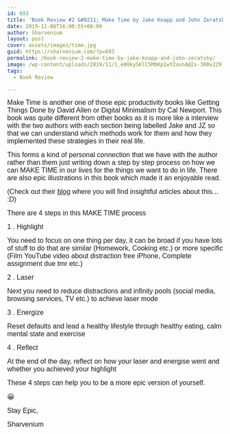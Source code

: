 ```yaml
---
id: 693
title: 'Book Review #2 &#8211; Make Time by Jake Knapp and John Zeratsky'
date: 2019-11-06T16:00:55+08:00
author: Sharvenium
layout: post
cover: assets/images/time.jpg
guid: https://sharvenium.com/?p=693
permalink: /book-review-2-make-time-by-jake-knapp-and-john-zeratsky/
image: /wp-content/uploads/2019/11/1_e0OkySKlC5MbKp1wYZaxnA@2x-300x229.png
tags:
  - Book Review

---
```


<span style="font-size: 16px; font-family: arial, helvetica, sans-serif;">Make Time is another one of those epic productivity books like Getting Things Done by David Allen or Digital Minimalism by Cal Newport. This book was quite different from other books as it is more like a interview with the two authors with each section being labelled Jake and JZ so that we can understand which methods work for them and how they implemented these strategies in their real life. 

</span>

<span style="font-size: 16px; font-family: arial, helvetica, sans-serif;"> This forms a kind of personal connection that we have with the author rather than them just writing down a step by step process on how we can MAKE TIME in our lives for the things we want to do in life. There are also epic illustrations in this book which made it an enjoyable read.</span>

<span style="font-size: 16px; font-family: arial, helvetica, sans-serif;">(Check out their <a href="https://maketime.blog/">blog</a> where you will find insightful articles about this&#8230; :D)</span>


<span style="font-size: 16px; font-family: arial, helvetica, sans-serif;"> </span>

<span style="font-size: 16px; font-family: arial, helvetica, sans-serif;">There are 4 steps in this MAKE TIME process</span>


<span style="font-size: 16px; font-family: arial, helvetica, sans-serif;"> </span>

<span style="font-size: 16px; font-family: arial, helvetica, sans-serif;">1 . Highlight</span>


<span style="font-size: 16px; font-family: arial, helvetica, sans-serif;"> </span>

<span style="font-size: 16px; font-family: arial, helvetica, sans-serif;">You need to focus on one thing per day, it can be broad if you have lots of stuff to do that are similar (Homework, Cooking etc.) or more specific (Film YouTube video about distraction free iPhone, Complete assignment due tmr etc.)</span>


<span style="font-size: 16px; font-family: arial, helvetica, sans-serif;"> </span>

<span style="font-size: 16px; font-family: arial, helvetica, sans-serif;">2 . Laser</span>


<span style="font-size: 16px; font-family: arial, helvetica, sans-serif;"> </span>

<span style="font-size: 16px; font-family: arial, helvetica, sans-serif;">Next you need to reduce distractions and infinity pools (social media, browsing services, TV etc.) to achieve laser mode</span>


<span style="font-size: 16px; font-family: arial, helvetica, sans-serif;"> </span>

<span style="font-size: 16px; font-family: arial, helvetica, sans-serif;">3 . Energize</span>


<span style="font-size: 16px; font-family: arial, helvetica, sans-serif;"> </span>

<span style="font-size: 16px; font-family: arial, helvetica, sans-serif;">Reset defaults and lead a healthy lifestyle through healthy eating, calm mental state and exercise</span>


<span style="font-size: 16px; font-family: arial, helvetica, sans-serif;"> </span>

<span style="font-size: 16px; font-family: arial, helvetica, sans-serif;">4 . Reflect</span>


<span style="font-size: 16px; font-family: arial, helvetica, sans-serif;"> </span>

<span style="font-size: 16px; font-family: arial, helvetica, sans-serif;">At the end of the day, reflect on how your laser and energise went and whether you achieved your highlight</span>


<span style="font-size: 16px; font-family: arial, helvetica, sans-serif;"> </span>

<span style="font-size: 16px; font-family: arial, helvetica, sans-serif;">These 4 steps can help you to be a more epic version of yourself.</span>


<span style="font-size: 16px; font-family: arial, helvetica, sans-serif;"> </span>

<span style="font-size: 16px; font-family: arial, helvetica, sans-serif;">😀</span>


<span style="font-size: 16px; font-family: arial, helvetica, sans-serif;"> </span>

<span style="font-size: 16px; font-family: arial, helvetica, sans-serif;">Stay Epic,</span>


<span style="font-size: 16px; font-family: arial, helvetica, sans-serif;"> </span>

<span style="font-size: 16px; font-family: arial, helvetica, sans-serif;">Sharvenium</span>

<span style="font-size: 16px;"></span>